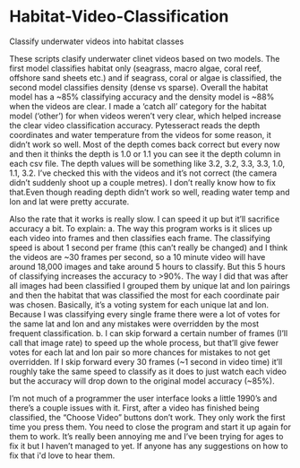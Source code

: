 # Habitat-Video-Classification
Classify underwater videos into habitat classes

These scripts clasify underwater clinet videos based on two models. The first model classifies habitat only (seagrass, macro algae, coral reef, offshore sand sheets etc.) and if seagrass, coral or algae is classified, the second model classifies density (dense vs sparse). Overall the habitat model has a ~85% classifying accuracy and the density model is ~88% when the videos are clear. I made a ‘catch all’ category for the habitat model (‘other’) for when videos weren’t very clear, which helped increase the clear video classification accuracy. Pytesseract reads the depth coordinates and water temperature from the videos for some reason, it didn’t work so well. Most of the depth comes back correct but every now and then it thinks the depth is 1.0 or 1.1 you can see it the depth column in each csv file. The depth values will be something like 3.2, 3.2, 3.3, 3.3, 1.0, 1.1, 3.2. I’ve checked this with the videos and it’s not correct (the camera didn’t suddenly shoot up a couple metres). I don’t really know how to fix that.Even though reading depth didn’t work so well, reading water temp and lon and lat were pretty accurate.

Also the rate that it works is really slow. I can speed it up but it’ll sacrifice accuracy a bit. To explain:
a.	The way this program works is it slices up each video into frames and then classifies each frame. The classifying speed is about 1 second per frame (this can’t really be changed) and I think the videos are ~30 frames per second, so a 10 minute video will have around 18,000 images and take around 5 hours to classify. But this 5 hours of classifying increases the accuracy to >90%. The way I did that was after all images had been classified I grouped them by unique lat and lon pairings and then the habitat that was classified the most for each coordinate pair was chosen. Basically, it’s a voting system for each unique lat and lon. Because I was classifying every single frame there were a lot of votes for the same lat and lon and any mistakes were overridden by the most frequent classification.
b.	I can skip forward a certain number of frames (I’ll call that image rate) to speed up the whole process, but that’ll give fewer votes for each lat and lon pair so more chances for mistakes to not get overridden. If I skip forward every 30 frames (~1 second in video time) it’ll roughly take the same speed to classify as it does to just watch each video but the accuracy will drop down to the original model accuracy (~85%).

I’m not much of a programmer the user interface looks a little 1990’s and there’s a couple issues with it. First, after a video has finished being classified, the “Choose Video” buttons don’t work. They only work the first time you press them. You need to close the program and start it up again for them to work. It’s really been annoying me and I’ve been trying for ages to fix it but I haven’t managed to yet. If anyone has any suggestions on how to fix that i'd love to hear them.
